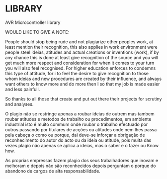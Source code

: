 LIBRARY
=======

AVR Microcontroller library

WOULD LIKE TO GIVE A NOTE:

People should stop being rude and not plagiarize other peoples work, at least mention their recognition, this also applies in work environment were people steel ideias, atitudes and actual creations or inventions (work), if by any chance this is done at least give recognition of the source and you will get much more respect and consideration for when it comes to your turn you will also feel recognised. For higher education enforces to condemns this type of attitude, for i to feel the desire to give recognition to those whom ideias and new procedures are created by their influence, and always want others to know more and do more then I so that my job is made easier and less painfull.

So thanks to all those that create and put out there their projects for scrutiny and analyses.


O plagio não se restringe apenas a roubar ideias de outrem mas tambem roubar atitudes e metodos de trabalho ou procedimentos, em ambiente industrial isto é muito commum onde roubar o trabalho efectuado por outros passando por titulares de acções ou atitudes onde nem lhes passa pela cabeça o como ou porque, dai deve-se inforçar a obrigação de reconhecimento do autor do acto ou da ideia ou atitude, pois muita das vezes plagio não apenas se aplica a ideias, mas o saber e o fazer ou Know how.

As proprias empressas fazem plagio dos seus trabalhadores que inovam e melhoram e depois não são reconhecidos depois perguntam o porque do abandono de cargos de alta responsabilidade.

